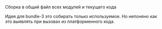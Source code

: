 Сборка в общий файл всех модулей и текущего кода

Идея для bundle-3 это собирать только используемое.
Но непоняно как это выявлять при вызовах из платформенного кода.